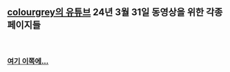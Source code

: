 ## [colourgrey의 유튜브](https://www.youtube.com/@colourgrey27) 24년 3월 31일 동영상을 위한 각종 페이지들 
<br>

### [여기 이쪽에...](./refs/)
